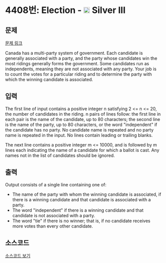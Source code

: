 # 4408번: Election - <img src="https://static.solved.ac/tier_small/8.svg" style="height:20px" /> Silver III

<!-- performance -->

<!-- 문제 제출 후 깃허브에 푸시를 했을 때 제출한 코드의 성능이 입력될 공간입니다.-->

<!-- end -->

## 문제

[문제 링크](https://boj.kr/4408)


<p>Canada has a multi-party system of government. Each candidate is generally associated with a party, and the party whose candidates win the most ridings generally forms the government. Some candidates run as independents, meaning they are not associated with any party. Your job is to count the votes for a particular riding and to determine the party with which the winning candidate is associated.</p>



## 입력


<p>The first line of input contains a positive integer n satisfying 2 &lt;= n &lt;= 20, the number of candidates in the riding. n pairs of lines follow: the first line in each pair is the name of the candidate, up to 80 characters; the second line is the name of the party, up to 80 characters, or the word "independent" if the candidate has no party. No candidate name is repeated and no party name is repeated in the input. No lines contain leading or trailing blanks.</p>

<p>The next line contains a positive integer m &lt;= 10000, and is followed by m lines each indicating the name of a candidate for which a ballot is cast. Any names not in the list of candidates should be ignored.</p>



## 출력


<p>Output consists of a single line containing one of:</p>

<ul>
<li>The name of the party with whom the winning candidate is associated, if there is a winning candidate and that candidate is associated with a party.</li>
<li>The word "independent" if there is a winning candidate and that candidate is not associated with a party.</li>
<li>The word "tie" if there is no winner; that is, if no candidate receives more votes than every other candidate.</li>
</ul>



## 소스코드

[소스코드 보기](Election.cpp)